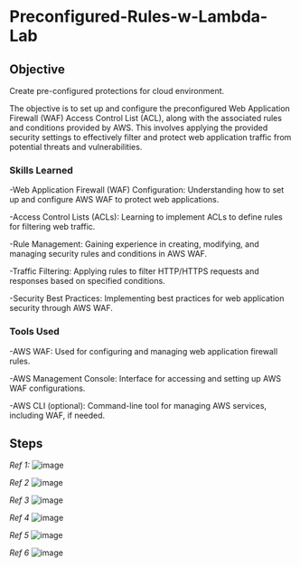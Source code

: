 # Preconfigured-Rules-w-Lambda-Lab

## Objective
Create pre-configured protections for cloud environment.

The objective is to set up and configure the preconfigured Web Application Firewall (WAF) Access Control List (ACL), along with the associated rules and conditions provided by AWS. This involves applying the provided security settings to effectively filter and protect web application traffic from potential threats and vulnerabilities. 

### Skills Learned
-Web Application Firewall (WAF) Configuration: Understanding how to set up and configure AWS WAF to protect web applications.

-Access Control Lists (ACLs): Learning to implement ACLs to define rules for filtering web traffic.

-Rule Management: Gaining experience in creating, modifying, and managing security rules and conditions in AWS WAF.

-Traffic Filtering: Applying rules to filter HTTP/HTTPS requests and responses based on specified conditions.

-Security Best Practices: Implementing best practices for web application security through AWS WAF.

### Tools Used
-AWS WAF: Used for configuring and managing web application firewall rules.

-AWS Management Console: Interface for accessing and setting up AWS WAF configurations.

-AWS CLI (optional): Command-line tool for managing AWS services, including WAF, if needed.

## Steps

*Ref 1:*
![image](https://github.com/user-attachments/assets/bb4cafbb-587f-459e-b0aa-0ddb20c94f37)

*Ref 2*
![image](https://github.com/user-attachments/assets/c323d6b7-060b-4406-b5e8-07bb9a7c602d)

*Ref 3*
![image](https://github.com/user-attachments/assets/2f962346-41f2-4ae6-b65a-6757e2da35fc)

*Ref 4*
![image](https://github.com/user-attachments/assets/60d43d7f-ed20-4d7f-9f2e-552c96617f54)

*Ref 5*
![image](https://github.com/user-attachments/assets/a773b637-085e-4fa1-af87-e129aed1419b)

*Ref 6*
![image](https://github.com/user-attachments/assets/318546ae-ad26-4f37-b971-2519e89be65f)








